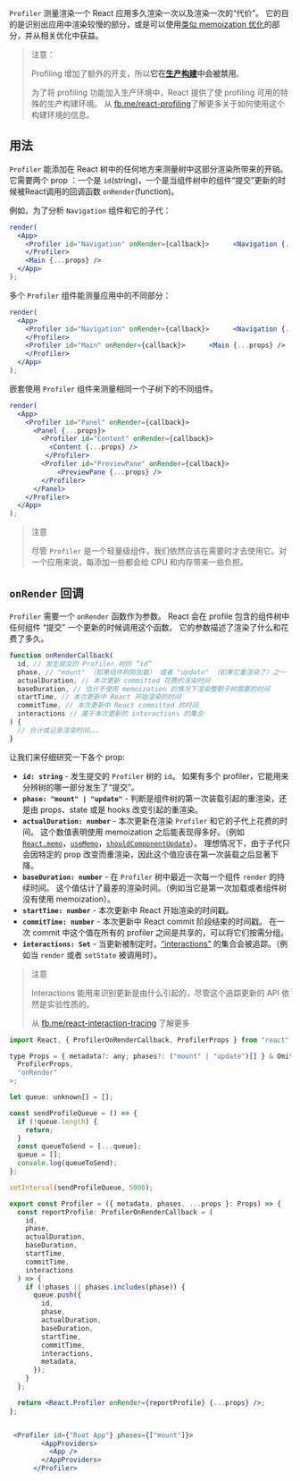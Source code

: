 `Profiler` 测量渲染一个 React 应用多久渲染一次以及渲染一次的“代价”。 它的目的是识别出应用中渲染较慢的部分，或是可以使用[类似 memoization 优化](https://react.docschina.org/docs/hooks-faq.html#how-to-memoize-calculations)的部分，并从相关优化中获益。

> 注意：
>
> Profiling 增加了额外的开支，所以**它在[生产构建](https://react.docschina.org/docs/optimizing-performance.html#use-the-production-build)中会被禁用**。
>
> 为了将 profiling 功能加入生产环境中，React 提供了使 profiling 可用的特殊的生产构建环境。 从 [fb.me/react-profiling](https://fb.me/react-profiling)了解更多关于如何使用这个构建环境的信息。

## 用法

`Profiler` 能添加在 React 树中的任何地方来测量树中这部分渲染所带来的开销。 它需要两个 prop ：一个是 `id`(string)，一个是当组件树中的组件“提交”更新的时候被React调用的回调函数 `onRender`(function)。

例如，为了分析 `Navigation` 组件和它的子代：

```jsx
render(
  <App>
    <Profiler id="Navigation" onRender={callback}>      <Navigation {...props} />
    </Profiler>
    <Main {...props} />
  </App>
);
```

多个 `Profiler` 组件能测量应用中的不同部分：

```jsx
render(
  <App>
    <Profiler id="Navigation" onRender={callback}>      <Navigation {...props} />
    </Profiler>
    <Profiler id="Main" onRender={callback}>      <Main {...props} />
    </Profiler>
  </App>
);
```

嵌套使用 `Profiler` 组件来测量相同一个子树下的不同组件。

```jsx
render(
  <App>    
  	<Profiler id="Panel" onRender={callback}>
      <Panel {...props}>
        <Profiler id="Content" onRender={callback}>
          <Content {...props} />        
         </Profiler>
        <Profiler id="PreviewPane" onRender={callback}>          
        	<PreviewPane {...props} />
        </Profiler>
      </Panel>
    </Profiler>
  </App>
);
```

> 注意
>
> 尽管 `Profiler` 是一个轻量级组件，我们依然应该在需要时才去使用它。对一个应用来说，每添加一些都会给 CPU 和内存带来一些负担。

## `onRender` 回调

`Profiler` 需要一个 `onRender` 函数作为参数。 React 会在 profile 包含的组件树中任何组件 “提交” 一个更新的时候调用这个函数。 它的参数描述了渲染了什么和花费了多久。

```js
function onRenderCallback(
  id, // 发生提交的 Profiler 树的 “id”
  phase, // "mount" （如果组件树刚加载） 或者 "update" （如果它重渲染了）之一
  actualDuration, // 本次更新 committed 花费的渲染时间
  baseDuration, // 估计不使用 memoization 的情况下渲染整颗子树需要的时间
  startTime, // 本次更新中 React 开始渲染的时间
  commitTime, // 本次更新中 React committed 的时间
  interactions // 属于本次更新的 interactions 的集合
) {
  // 合计或记录渲染时间。。。
}
```

让我们来仔细研究一下各个 prop:

- **`id: string`** - 发生提交的 `Profiler` 树的 `id`。 如果有多个 profiler，它能用来分辨树的哪一部分发生了“提交”。
- **`phase: "mount" | "update"`** - 判断是组件树的第一次装载引起的重渲染，还是由 props、state 或是 hooks 改变引起的重渲染。
- **`actualDuration: number`** - 本次更新在渲染 `Profiler` 和它的子代上花费的时间。 这个数值表明使用 memoization 之后能表现得多好。（例如 [`React.memo`](https://react.docschina.org/docs/react-api.html#reactmemo)，[`useMemo`](https://react.docschina.org/docs/hooks-reference.html#usememo)，[`shouldComponentUpdate`](https://react.docschina.org/docs/hooks-faq.html#how-do-i-implement-shouldcomponentupdate)）。 理想情况下，由于子代只会因特定的 prop 改变而重渲染，因此这个值应该在第一次装载之后显著下降。
- **`baseDuration: number`** - 在 `Profiler` 树中最近一次每一个组件 `render` 的持续时间。 这个值估计了最差的渲染时间。（例如当它是第一次加载或者组件树没有使用 memoization）。
- **`startTime: number`** - 本次更新中 React 开始渲染的时间戳。
- **`commitTime: number`** - 本次更新中 React commit 阶段结束的时间戳。 在一次 commit 中这个值在所有的 profiler 之间是共享的，可以将它们按需分组。
- **`interactions: Set`** - 当更新被制定时，[“interactions”](https://fb.me/react-interaction-tracing) 的集合会被追踪。（例如当 `render` 或者 `setState` 被调用时）。

> 注意
>
> Interactions 能用来识别更新是由什么引起的，尽管这个追踪更新的 API 依然是实验性质的。
>
> 从 [fb.me/react-interaction-tracing](https://fb.me/react-interaction-tracing) 了解更多



```jsx
import React, { ProfilerOnRenderCallback, ProfilerProps } from "react";

type Props = { metadata?: any; phases?: ("mount" | "update")[] } & Omit<
  ProfilerProps,
  "onRender"
>;

let queue: unknown[] = [];

const sendProfileQueue = () => {
  if (!queue.length) {
    return;
  }
  const queueToSend = [...queue];
  queue = [];
  console.log(queueToSend);
};

setInterval(sendProfileQueue, 5000);

export const Profiler = ({ metadata, phases, ...props }: Props) => {
  const reportProfile: ProfilerOnRenderCallback = (
    id,
    phase,
    actualDuration,
    baseDuration,
    startTime,
    commitTime,
    interactions
  ) => {
    if (!phases || phases.includes(phase)) {
      queue.push({
        id,
        phase,
        actualDuration,
        baseDuration,
        startTime,
        commitTime,
        interactions,
        metadata,
      });
    }
  };

  return <React.Profiler onRender={reportProfile} {...props} />;
};


 <Profiler id={"Root App"} phases={["mount"]}>
        <AppProviders>
          <App />
        </AppProviders>
      </Profiler>
```

